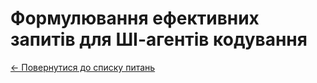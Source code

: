 # Формулювання ефективних запитів для ШІ-агентів кодування

[← Повернутися до списку питань](../agents.md)
